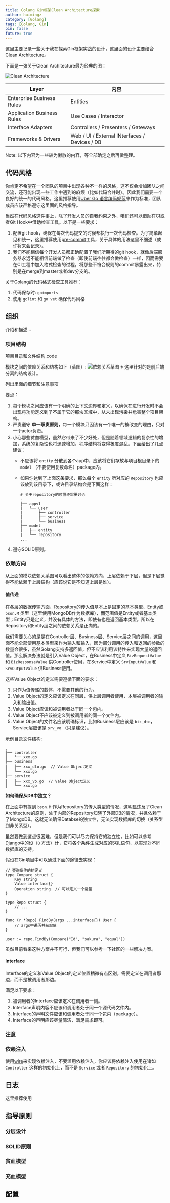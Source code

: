 ```yaml
---
title: Golang Gin框架Clean Architecture探索
author: huimingz
category: [Golang]
tags: [Golang, Gin]
pin: false
future: true
---
```


这里主要记录一些关于我在探索Gin框架实战的设计，这里面的设计主要结合Clean Architecture。

下面是一张关于Clean Architecture最为经典的图：

![Clean Architecture](/assets/img/posts/2021/02-15-post-clean-architecture-01.jpeg)

| Layer                      | 内容                                          |
|----------------------------|-----------------------------------------------|
| Enterprise Business Rules  | Entities                                      |
| Application Business Rules | Use Cases / Interactor                        |
| Interface Adapters         | Controllers / Presenters / Gateways           |
| Frameworks & Drivers       | Web / UI / External INterfaces / Devices / DB |

Note: 以下内容为一些较为懒散的内容，等全部确定之后再做整理。

## 代码风格
你肯定不希望在一个团队的项目中出现各种不一样的风格，这不仅会增加团队之间交流，还可能出现一些工作中遇到的麻烦（比如代码合并时）。因此我们需要一个良好的统一的代码风格，这里推荐使用[Uber Go 语言编码规范](https://github.com/xxjwxc/uber_go_guide_cn)来作为标准，团队成员应该严格遵守这里面的风格指导。

当然在代码风格这件事上，除了开发人员的自我约束之外，咱们还可以借助在CI或者Git Hook中借助检查工具。以下是一些要求：

1. 配置git hook，确保在每次代码提交的时候都执行一次代码检查。为了简单起见和统一，这里推荐使用[pre-commit](https://pre-commit.com/)工具，关于具体的用法这里不细述（或许将来会记录）。
2. 我们不能相信每个开发人员都正确配置了我们所期待的git hook，就像后端服务器永远不能相信前端做了检查（即使前端往往都会做检查）一样，因而需要在CI工程中加入格式检查的过程，将那些不符合规则的commit暴露出来，特别是在merge到master或者dev分支的。

关于Golang的代码格式检查工具推荐：
1. 代码保存时: ``goimports``
2. 使用 ``golint`` 和 ``go vet`` 确保代码风格


## 组织
介绍和描述...

### 项目结构
项目目录和文件结构.code

模块之间的依赖关系和结构如下（草图）:
![依赖关系草图](https://hmz-storage.oss-cn-shenzhen.aliyuncs.com/static/img/2021/02-16-IMG_740B8CBE6179-1.jpeg)
※ 这里针对的是前后端分离的结构设计。

列出里面的细节和注意事项

要点：
1. 每个模块之间应该有一个明确的上下文边界和定义，以确保在进行开发时不会出现将功能定义到了不属于它的那块区域中，从未出现污染并危害整个项目架构。
2. 严责遵守 **单一职责原则**，每一个模块只因该有一个唯一的被改变的理由，只对一个actor负责。
3. 小心那些贫血模型，虽然它带来了不少好处，但是随着领域逻辑的复杂性的增加，系统的复杂性也将迅速增加，程序结构将变得极度混乱。下面给出了几点建议：
    * 不应该将 ``entity`` 分散到各个app中，应该将它们存放与项目根目录下的 ``model`` （不要使用复数命名）package内。
    * 如果你达到了上面这条要求，那么每个 ``entity`` 所对应的 ``Repository`` 也应该放到该目录下，或许目录结构会是下面这样：
    
        ```
        # 关于repository的位置还需要讨论
        .
        ├── appv1
        |   └── user
        |       ├── controller
        |       ├── service
        |       └── business
        ├── model
        |   ├── entity
        |   └── repository
        ...
        ```
4. 遵守SOLID原则。

### 依赖方向
从上面的模块依赖关系图可以看出整体的依赖方向，上层依赖于下层，但是下层觉得不能依赖于上层结构（应该说它是不知道上层是谁）。

#### 值传递
在各层的数据传输方面，Repository的传入值基本上是固定的基本类型、Entity或 ``bson.M`` 类型（这里使用MongoDB作为数据库），而范围值是Entity或者基本类型；Entity只是定义，并没有具体的方法，即使有也是返回基本类型。所以在Repository和Entity层之间的依赖关系是正向的。

我们需要关心的是是在Controller层、Business层、Service层之间的调用，这里面不能全部使用基本类型来作为输入和输入，因为部分调用的传入和返回的参数的数量会很多，虽然Golang支持多返回值，但不应该利用该特性来实现大量的返回值。那么解决办法就是引入Value Object，在Business中定义 ``BizRequestValue`` 和 ``BizResponseValue`` 供Controller使用，在Service中定义 ``SrvInputValue`` 和 ``SrvOutputValue`` 供Business使用。

这些Value Object的定义需要遵循下面的要求：
1. 只作为值传递的载体，不需要其他的行为。
2. Value Object的定义应该定义在同层，供上层调用者使用，本层被调用者的输入和输出值。
3. Value Object应该和被调用者处于同一个包内。
4. Value Object不应该被定义到被调用者的同一个文件内。
5. Value Object的文件名应该明确标识，比如Business层应该是 ``biz_dto``，Service层应该是 ``srv_vo`` （只是建议）。

示例目录文件结构:
```
.
├── controller
│   └── xxx.go
├── business
│   ├── xxx_dto.go  // Value Object定义
│   └── xxx.go
├── service
│   ├── xxx_vo.go  // Value Object定义
│   └── xxx.go
```

**如何确保从DB中独立？**

在上面中有提到 ``bson.M`` 作为Repository的传入类型的情况，这明显违反了Clean Architecture的原则，处于内部的Repository知晓了外部DB的情况，并且依赖于了MongoDB。这就无法确保Databse的独立性，无法实现数据库的切换（关系型到非关系型）。

虽然要做到这点很困难，但是我们可以尽力保持它的独立性，比如可以参考Django中的设（``Q`` 方法）计，它将各个条件生成对应的SQL语句，以实现对不同数据库的支持。

假设在Gin项目中可以通过下面的途径去实现：
```golang
// 查询条件的的定义
type Compare struct {
	Key string
	Value interface{}
	Operation string  // 可以定义一个常量
}

type Repo struct {
	// ...
}

func (r *Repo) FindBy(args ...interface{}) User {
	// args中遍历并获取值
}

user := repo.FindBy(Compare("Id", "sakura", "equal"))
```

虽然目前看来这种方案并不可行，但我们可以参考一下社区的一些解决方案。

#### Interface
Interface的定义和Value Object的定义位置稍微有点区别，需要定义在调用者那边，而不是被调用者那边。

满足以下要求：
1. 被调用者的Interface应该定义在调用者一侧。
2. Interface声明内容不应该和调用者处于同一个源代码文件内。
3. Interface的声明文件应该和调用者处于同一个包内（package）。
3. Interface的声明应该尽量简洁，满足需求即可。

### 注意

### 依赖注入
使用[wire](https://github.com/google/wire)来实现依赖注入，不要滥用依赖注入，你应该将依赖注入使用在诸如 ``Controller`` 这样的初始化上，而不是 ``Service`` 或者 ``Repository`` 的初始化上。

## 日志
这里推荐使用

## 指导原则

### 分层设计

### SOLID原则

### 贫血模型

### 充血模型

## 配置

